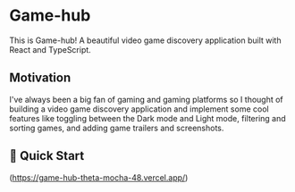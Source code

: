 # Game-hub
This is Game-hub! A beautiful video game discovery application built with React and TypeScript. 

## Motivation
I've always been a big fan of gaming and gaming platforms so I thought of building a video game discovery application and implement some cool features like toggling between the Dark mode and Light mode, filtering and sorting games, and adding game trailers and screenshots.  

## 🚀 Quick Start
(https://game-hub-theta-mocha-48.vercel.app/)
